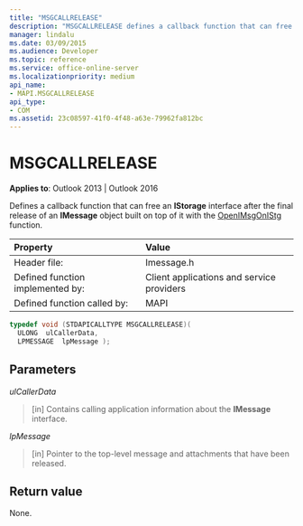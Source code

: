 ```yaml
---
title: "MSGCALLRELEASE"
description: "MSGCALLRELEASE defines a callback function that can free an IStorage interface after the final release of an IMessage object."
manager: lindalu
ms.date: 03/09/2015
ms.audience: Developer
ms.topic: reference
ms.service: office-online-server
ms.localizationpriority: medium
api_name:
- MAPI.MSGCALLRELEASE
api_type:
- COM
ms.assetid: 23c08597-41f0-4f48-a63e-79962fa812bc
---
```


# MSGCALLRELEASE

  
  
**Applies to**: Outlook 2013 | Outlook 2016 
  
Defines a callback function that can free an **IStorage** interface after the final release of an **IMessage** object built on top of it with the [OpenIMsgOnIStg](openimsgonistg.md) function. 
  
|Property |Value |
|:-----|:-----|
|Header file:  <br/> |Imessage.h  <br/> |
|Defined function implemented by:  <br/> |Client applications and service providers  <br/> |
|Defined function called by:  <br/> |MAPI  <br/> |
   
```cpp
typedef void (STDAPICALLTYPE MSGCALLRELEASE)(
  ULONG  ulCallerData,
  LPMESSAGE  lpMessage );
```

## Parameters

 _ulCallerData_
  
> [in] Contains calling application information about the **IMessage** interface. 
    
 _lpMessage_
  
> [in] Pointer to the top-level message and attachments that have been released.
    
## Return value

None.
  

